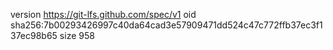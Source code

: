 version https://git-lfs.github.com/spec/v1
oid sha256:7b00293426997c40da64cad3e57909471dd524c47c772ffb37ec3f137ec98b65
size 958
